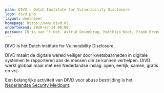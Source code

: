 ```yaml
---
naam: DIVD - Dutch Institute for Vulnerability Disclosure
logo: divd.png
layout: deelnemer
homepage: https://www.divd.nl
ondertekend: 2020-07-14 00:00
persoon: Chris van 't Hof, Astrid Oosenbrug, Matthijs Koot, Frank Breedijk
---
```

DIVD is het Dutch Institute for Vulnerability Disclosure. 

DIVD maakt de digitale wereld veiliger door kwetsbaarheden in digitale systemen te rapporteren aan de mensen die ze kunnen verhelpen. DIVD werkt globaal maar met een Nederlandse inslag: open, eerlijk, samen, gratis en vrij.

Een belangrijke activiteit van DIVD voor abuse bestrijding is het [Nederlandse Security Meldpunt](https://www.securitymeldpunt.nl).
